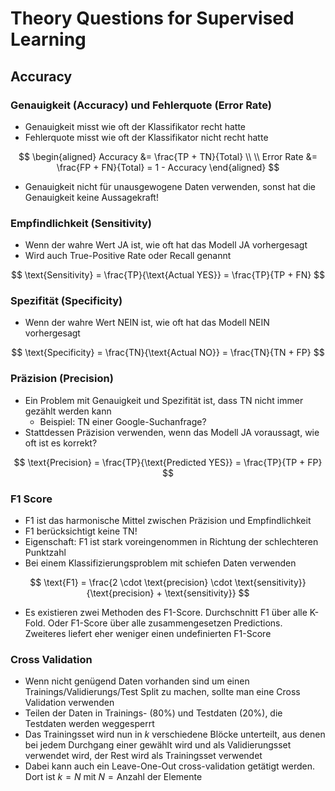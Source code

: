 # Theory Questions for Supervised Learning

## Accuracy

### Genauigkeit (Accuracy) und Fehlerquote (Error Rate)

- Genauigkeit misst wie oft der Klassifikator recht hatte
- Fehlerquote misst wie oft der Klassifikator nicht recht hatte

$$
\begin{aligned}
    Accuracy &= \frac{TP + TN}{Total} \\
    \\
    Error Rate &= \frac{FP + FN}{Total} = 1 - Accuracy
\end{aligned}
$$

- Genauigkeit nicht für unausgewogene Daten verwenden, sonst hat die Genauigkeit keine Aussagekraft!

### Empfindlichkeit (Sensitivity)

- Wenn der wahre Wert JA ist, wie oft hat das Modell JA vorhergesagt
- Wird auch True-Positive Rate oder Recall genannt

$$ \text{Sensitivity} = \frac{TP}{\text{Actual YES}} = \frac{TP}{TP + FN} $$

### Spezifität (Specificity)

- Wenn der wahre Wert NEIN ist, wie oft hat das Modell NEIN vorhergesagt

$$ \text{Specificity} = \frac{TN}{\text{Actual NO}} = \frac{TN}{TN + FP} $$

### Präzision (Precision)

- Ein Problem mit Genauigkeit und Spezifität ist, dass TN nicht immer gezählt werden kann
  - Beispiel: TN einer Google-Suchanfrage?
- Stattdessen Präzision verwenden, wenn das Modell JA voraussagt, wie oft ist es korrekt?

$$ \text{Precision} = \frac{TP}{\text{Predicted YES}} = \frac{TP}{TP + FP} $$

### F1 Score

- F1 ist das harmonische Mittel zwischen Präzision und Empfindlichkeit
- F1 berücksichtigt keine TN!
- Eigenschaft: F1 ist stark voreingenommen in Richtung der schlechteren Punktzahl
- Bei einem Klassifizierungsproblem mit schiefen Daten verwenden


$$ \text{F1} = \frac{2 \cdot \text{precision} \cdot \text{sensitivity}}{\text{precision} + \text{sensitivity}} $$

- Es existieren zwei Methoden des F1-Score. Durchschnitt F1 über alle K-Fold. Oder F1-Score über alle zusammengesetzen Predictions. Zweiteres liefert eher weniger einen undefinierten F1-Score

### Cross Validation

- Wenn nicht genügend Daten vorhanden sind um einen Trainings/Validierungs/Test Split zu machen, sollte man eine Cross Validation verwenden
- Teilen der Daten in Trainings- (80%) und Testdaten (20%), die Testdaten werden weggesperrt
- Das Trainingsset wird nun in $k$ verschiedene Blöcke unterteilt, aus denen bei jedem Durchgang einer gewählt wird und als Validierungsset verwendet wird, der Rest wird als Trainingsset verwendet
- Dabei kann auch ein Leave-One-Out cross-validation getätigt werden. Dort ist $k = N$ mit $N = \text{Anzahl der Elemente}$

